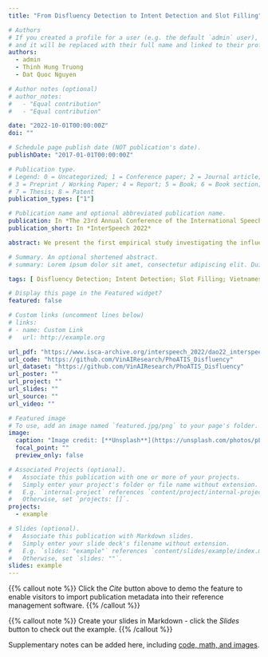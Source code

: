 ```yaml
---
title: "From Disfluency Detection to Intent Detection and Slot Filling"

# Authors
# If you created a profile for a user (e.g. the default `admin` user), write the username (folder name) here
# and it will be replaced with their full name and linked to their profile.
authors:
  - admin
  - Thinh Hung Truong
  - Dat Quoc Nguyen

# Author notes (optional)
# author_notes:
#   - "Equal contribution"
#   - "Equal contribution"

date: "2022-10-01T00:00:00Z"
doi: ""

# Schedule page publish date (NOT publication's date).
publishDate: "2017-01-01T00:00:00Z"

# Publication type.
# Legend: 0 = Uncategorized; 1 = Conference paper; 2 = Journal article;
# 3 = Preprint / Working Paper; 4 = Report; 5 = Book; 6 = Book section;
# 7 = Thesis; 8 = Patent
publication_types: ["1"]

# Publication name and optional abbreviated publication name.
publication: In *The 23rd Annual Conference of the International Speech Communication Association*
publication_short: In *InterSpeech 2022*

abstract: We present the first empirical study investigating the influence of disfluency detection on downstream tasks of intent detection and slot filling. We perform this study for Vietnamese—a lowresource language that has no previous study as well as no public dataset available for disfluency detection. First, we extend the fluent Vietnamese intent detection and slot filling dataset PhoATIS by manually adding contextual disfluencies and annotating them. Then, we conduct experiments using strong baselines for disfluency detection and joint intent detection and slot filling, which are based on pre-trained language models. We find that : (i) disfluencies produce negative effects on the performances of the downstream intent detection and slot filling tasks, and (ii) in the disfluency context, the pre-trained multilingual language model XLM-R helps produce better intent detection and slot filling performances than the pre-trained monolingual language model PhoBERT, and this is opposite to what generally found in the fluency context.

# Summary. An optional shortened abstract.
# summary: Lorem ipsum dolor sit amet, consectetur adipiscing elit. Duis posuere tellus ac convallis placerat. Proin tincidunt magna sed ex sollicitudin condimentum.

tags: [ Disfluency Detection; Intent Detection; Slot Filling; Vietnamese; Low-resource Language]

# Display this page in the Featured widget?
featured: false

# Custom links (uncomment lines below)
# links:
# - name: Custom Link
#   url: http://example.org

url_pdf: "https://www.isca-archive.org/interspeech_2022/dao22_interspeech.pdf"
url_code: "https://github.com/VinAIResearch/PhoATIS_Disfluency"
url_dataset: "https://github.com/VinAIResearch/PhoATIS_Disfluency"
url_poster: ""
url_project: ""
url_slides: ""
url_source: ""
url_video: ""

# Featured image
# To use, add an image named `featured.jpg/png` to your page's folder.
image:
  caption: "Image credit: [**Unsplash**](https://unsplash.com/photos/pLCdAaMFLTE)"
  focal_point: ""
  preview_only: false

# Associated Projects (optional).
#   Associate this publication with one or more of your projects.
#   Simply enter your project's folder or file name without extension.
#   E.g. `internal-project` references `content/project/internal-project/index.md`.
#   Otherwise, set `projects: []`.
projects:
  - example

# Slides (optional).
#   Associate this publication with Markdown slides.
#   Simply enter your slide deck's filename without extension.
#   E.g. `slides: "example"` references `content/slides/example/index.md`.
#   Otherwise, set `slides: ""`.
slides: example
---
```


{{% callout note %}}
Click the _Cite_ button above to demo the feature to enable visitors to import publication metadata into their reference management software.
{{% /callout %}}

{{% callout note %}}
Create your slides in Markdown - click the _Slides_ button to check out the example.
{{% /callout %}}

Supplementary notes can be added here, including [code, math, and images](https://wowchemy.com/docs/writing-markdown-latex/).
